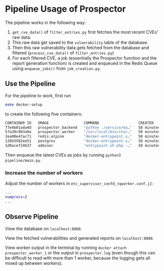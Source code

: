 # Pipeline Usage of Prospector


The pipeline works in the following way:

1. `get_cve_data()` of `filter_entries.py` first fetches the most recent CVEs' raw data.
2. This raw data get saved to the `vulnerability` table of the database.
3. Then this raw vulnerability data gets fetched from the database and filtered (`process_cve_data()` of `filter_entries.py`)
4. For each filtered CVE, a job (essentially the Prospector function and the report generation function) is created and enqueued in the Redis Queue using `enqueue_jobs()` from `job_creation.py`.

## Use the Pipeline

For the pipeline to work, first run

```bash
make docker-setup
```

to create the following five containers:

```bash
CONTAINER ID   IMAGE                COMMAND                  CREATED          STATUS          PORTS                                       NAMES
77e4b01ada4d   prospector_backend   "python ./service/ma…"   58 minutes ago   Up 58 minutes   0.0.0.0:8000->8000/tcp, :::8000->8000/tcp   prospector_backend_1
57a30c903a9a   prospector_worker    "/usr/local/bin/star…"   58 minutes ago   Up 58 minutes                                               prospector_worker_1
2ea00e47ac71   redis:alpine         "docker-entrypoint.s…"   58 minutes ago   Up 58 minutes   0.0.0.0:6379->6379/tcp, :::6379->6379/tcp   prospector_redis_1
120d3502ee51   postgres             "docker-entrypoint.s…"   58 minutes ago   Up 58 minutes   0.0.0.0:5432->5432/tcp, :::5432->5432/tcp   db
1d9acef24637   adminer              "entrypoint.sh php -…"   58 minutes ago   Up 58 minutes   0.0.0.0:8080->8080/tcp, :::8080->8080/tcp   prospector_adminer_1
```

Then enqueue the latest CVEs as jobs by running `python3 pipeline/main.py`.

### Increase the number of workers

Adjust the number of workers in `etc_supervisor_confd_rqworker.conf.j2`:

```bash
...
numprocs=2
...
```

## Observe Pipeline

View the database on `localhost:8080`.

View the fetched vulnerabilities and generated reports on `localhost:8000`.

View worker output in the terminal by running `docker attach prospector_worker_1` or the output in `prospector.log` (even though this can be difficult to read with more than 1 worker, because the logging gets all mixed up between workers).

